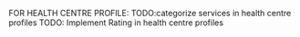 FOR HEALTH CENTRE PROFILE:
    TODO:categorize services in health centre profiles
    TODO: Implement Rating in health centre profiles

